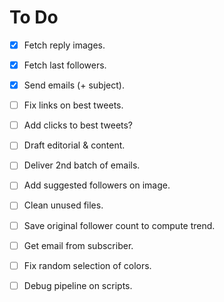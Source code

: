 # To Do

- [X] Fetch reply images.
- [X] Fetch last followers.
- [X] Send emails (+ subject).
- [ ] Fix links on best tweets.
- [ ] Add clicks to best tweets?
- [ ] Draft editorial & content.
- [ ] Deliver 2nd batch of emails.
- [ ] Add suggested followers on image.
- [ ] Clean unused files.

- [ ] Save original follower count to compute trend.
- [ ] Get email from subscriber.
- [ ] Fix random selection of colors.
- [ ] Debug pipeline on scripts.
